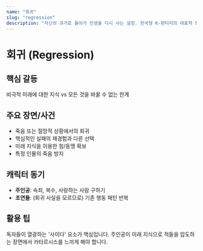 ```yaml
---
name: "회귀"
slug: "regression"
description: "자신의 과거로 돌아가 인생을 다시 사는 설정. 한국형 K-판타지의 대표적 트렌드로, 미래 지식과 두 번째 기회를 통한 복수와 사이다 전개가 특징."
---
```


# 회귀 (Regression)

## 핵심 갈등
비극적 미래에 대한 지식 vs 모든 것을 바꿀 수 없는 한계

## 주요 장면/사건
- 죽음 또는 절망적 상황에서의 회귀
- 핵심적인 실패의 재경험과 다른 선택
- 미래 지식을 이용한 힘/동맹 확보
- 특정 인물의 죽음 방지

## 캐릭터 동기
- **주인공**: 속죄, 복수, 사랑하는 사람 구하기
- **조연들**: (회귀 사실을 모르므로) 기존 행동 패턴 반복

## 활용 팁
독자들이 열광하는 '사이다' 요소가 핵심입니다. 주인공이 미래 지식으로 적들을 압도하는 장면에서 카타르시스를 느끼게 해야 합니다.